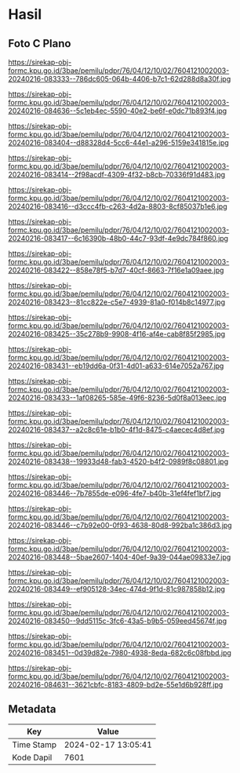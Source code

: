 # Hasil

## Foto C Plano

https://sirekap-obj-formc.kpu.go.id/3bae/pemilu/pdpr/76/04/12/10/02/7604121002003-20240216-083333--786dc605-064b-4406-b7c1-62d288d8a30f.jpg

https://sirekap-obj-formc.kpu.go.id/3bae/pemilu/pdpr/76/04/12/10/02/7604121002003-20240216-084636--5c1eb4ec-5590-40e2-be6f-e0dc71b893f4.jpg

https://sirekap-obj-formc.kpu.go.id/3bae/pemilu/pdpr/76/04/12/10/02/7604121002003-20240216-083404--d88328d4-5cc6-44e1-a296-5159e341815e.jpg

https://sirekap-obj-formc.kpu.go.id/3bae/pemilu/pdpr/76/04/12/10/02/7604121002003-20240216-083414--2f98acdf-4309-4f32-b8cb-70336f91d483.jpg

https://sirekap-obj-formc.kpu.go.id/3bae/pemilu/pdpr/76/04/12/10/02/7604121002003-20240216-083416--d3ccc4fb-c263-4d2a-8803-8cf85037b1e6.jpg

https://sirekap-obj-formc.kpu.go.id/3bae/pemilu/pdpr/76/04/12/10/02/7604121002003-20240216-083417--6c16390b-48b0-44c7-93df-4e9dc784f860.jpg

https://sirekap-obj-formc.kpu.go.id/3bae/pemilu/pdpr/76/04/12/10/02/7604121002003-20240216-083422--858e78f5-b7d7-40cf-8663-7f16e1a09aee.jpg

https://sirekap-obj-formc.kpu.go.id/3bae/pemilu/pdpr/76/04/12/10/02/7604121002003-20240216-083423--81cc822e-c5e7-4939-81a0-f014b8c14977.jpg

https://sirekap-obj-formc.kpu.go.id/3bae/pemilu/pdpr/76/04/12/10/02/7604121002003-20240216-083425--35c278b9-9908-4f16-af4e-cab8f85f2985.jpg

https://sirekap-obj-formc.kpu.go.id/3bae/pemilu/pdpr/76/04/12/10/02/7604121002003-20240216-083431--eb19dd6a-0f31-4d01-a633-614e7052a767.jpg

https://sirekap-obj-formc.kpu.go.id/3bae/pemilu/pdpr/76/04/12/10/02/7604121002003-20240216-083433--1af08265-585e-49f6-8236-5d0f8a013eec.jpg

https://sirekap-obj-formc.kpu.go.id/3bae/pemilu/pdpr/76/04/12/10/02/7604121002003-20240216-083437--a2c8c61e-b1b0-4f1d-8475-c4aecec4d8ef.jpg

https://sirekap-obj-formc.kpu.go.id/3bae/pemilu/pdpr/76/04/12/10/02/7604121002003-20240216-083438--19933d48-fab3-4520-b4f2-0989f8c08801.jpg

https://sirekap-obj-formc.kpu.go.id/3bae/pemilu/pdpr/76/04/12/10/02/7604121002003-20240216-083446--7b7855de-e096-4fe7-b40b-31ef4fef1bf7.jpg

https://sirekap-obj-formc.kpu.go.id/3bae/pemilu/pdpr/76/04/12/10/02/7604121002003-20240216-083446--c7b92e00-0f93-4638-80d8-992ba1c386d3.jpg

https://sirekap-obj-formc.kpu.go.id/3bae/pemilu/pdpr/76/04/12/10/02/7604121002003-20240216-083448--5bae2607-1404-40ef-9a39-044ae09833e7.jpg

https://sirekap-obj-formc.kpu.go.id/3bae/pemilu/pdpr/76/04/12/10/02/7604121002003-20240216-083449--ef905128-34ec-474d-9f1d-81c987858b12.jpg

https://sirekap-obj-formc.kpu.go.id/3bae/pemilu/pdpr/76/04/12/10/02/7604121002003-20240216-083450--9dd5115c-3fc6-43a5-b9b5-059eed45674f.jpg

https://sirekap-obj-formc.kpu.go.id/3bae/pemilu/pdpr/76/04/12/10/02/7604121002003-20240216-083451--0d39d82e-7980-4938-8eda-682c6c08fbbd.jpg

https://sirekap-obj-formc.kpu.go.id/3bae/pemilu/pdpr/76/04/12/10/02/7604121002003-20240216-084631--3621cbfc-8183-4809-bd2e-55e1d6b928ff.jpg


## Metadata

| Key        | Value               |
| ---------- | ------------------- |
| Time Stamp | 2024-02-17 13:05:41 |
| Kode Dapil | 7601                |



